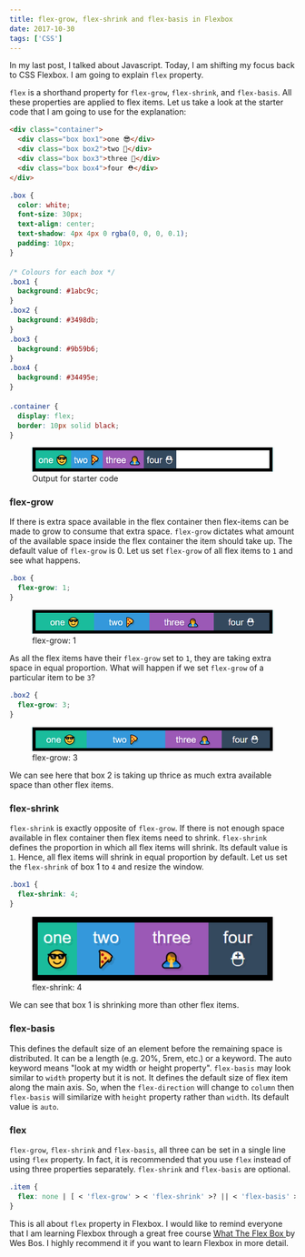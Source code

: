 ```yaml
---
title: flex-grow, flex-shrink and flex-basis in Flexbox
date: 2017-10-30
tags: ['CSS']
---
```


<p class="intro">In my last post, I talked about Javascript. Today, I am shifting my focus back to CSS Flexbox. I am going to explain <code>flex</code> property.</p>

`flex` is a shorthand property for `flex-grow`, `flex-shrink`, and `flex-basis`. All these properties are applied to flex items. Let us take a look at the starter code that I am going to use for the explanation:

```html
<div class="container">
  <div class="box box1">one 😎</div>
  <div class="box box2">two 🍕</div>
  <div class="box box3">three 🙏</div>
  <div class="box box4">four ⛑</div>
</div>
```

```css
.box {
  color: white;
  font-size: 30px;
  text-align: center;
  text-shadow: 4px 4px 0 rgba(0, 0, 0, 0.1);
  padding: 10px;
}

/* Colours for each box */
.box1 {
  background: #1abc9c;
}
.box2 {
  background: #3498db;
}
.box3 {
  background: #9b59b6;
}
.box4 {
  background: #34495e;
}

.container {
  display: flex;
  border: 10px solid black;
}
```

<figure>
  <img src="./flex.png">
  <figcaption>Output for starter code</figcaption>
</figure>

### flex-grow

If there is extra space available in the flex container then flex-items can be made to grow to consume that extra space. `flex-grow` dictates what amount of the available space inside the flex container the item should take up. The default value of `flex-grow` is 0. Let us set `flex-grow` of all flex items to `1` and see what happens.

```css
.box {
  flex-grow: 1;
}
```

<figure>
  <img src="./flex-grow-1.png">
  <figcaption>flex-grow: 1</figcaption>
</figure>

As all the flex items have their `flex-grow` set to `1`, they are taking extra space in equal proportion. What will happen if we set `flex-grow` of a particular item to be `3`?

```css
.box2 {
  flex-grow: 3;
}
```

<figure>
  <img src="./flex-grow-3.png">
  <figcaption>flex-grow: 3</figcaption>
</figure>

We can see here that box 2 is taking up thrice as much extra available space than other flex items.

### flex-shrink

`flex-shrink` is exactly opposite of `flex-grow`. If there is not enough space available in flex container then flex items need to shrink. `flex-shrink` defines the proportion in which all flex items will shrink. Its default value is `1`. Hence, all flex items will shrink in equal proportion by default. Let us set the `flex-shrink` of box 1 to `4` and resize the window.

```css
.box1 {
  flex-shrink: 4;
}
```

<figure>
  <img src="./flex-shrink-4.png">
  <figcaption>flex-shrink: 4</figcaption>
</figure>

We can see that box 1 is shrinking more than other flex items.

### flex-basis

This defines the default size of an element before the remaining space is distributed. It can be a length (e.g. 20%, 5rem, etc.) or a keyword. The auto keyword means "look at my width or height property". `flex-basis` may look similar to `width` property but it is not. It defines the default size of flex item along the main axis. So, when the `flex-direction` will change to `column` then `flex-basis` will similarize with `height` property rather than `width`. Its default value is `auto`.

### flex

`flex-grow`, `flex-shrink` and `flex-basis`, all three can be set in a single line using `flex` property. In fact, it is recommended that you use `flex` instead of using three properties separately. `flex-shrink` and `flex-basis` are optional.

```css
.item {
  flex: none | [ < 'flex-grow' > < 'flex-shrink' >? || < 'flex-basis' > ];
}
```

This is all about `flex` property in Flexbox. I would like to remind everyone that I am learning Flexbox through a great free course <a href="https://flexbox.io" target="_blank" >What The Flex Box </a> by Wes Bos. I highly recommend it if you want to learn Flexbox in more detail.
